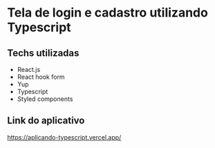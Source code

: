 # Tela de login e cadastro utilizando Typescript

## Techs utilizadas

- React.js
- React hook form
- Yup
- Typescript
- Styled components

## Link do aplicativo

https://aplicando-typescript.vercel.app/
